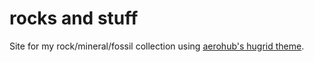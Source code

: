 # rocks and stuff

Site for my rock/mineral/fossil collection using [aerohub's hugrid theme](https://github.com/aerohub/hugrid).

